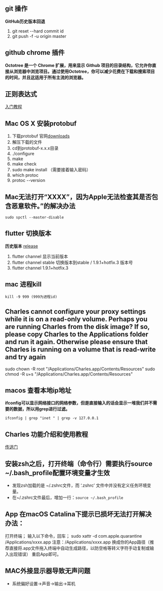 ## git 操作
**GitHub历史版本回退**
1. git reset --hard commit id
2. git push -f -u origin master

## github chrome 插件
**Octotree 是一个 Chrome 扩展，用来显示 Github 项目的目录结构，它允许你直接从浏览器中浏览项目。通过使用Octotree，你可以减少花费在下载和搜索项目的时间，并且这适用于所有主流的浏览器。**

## 正则表达式
[入门教程](https://deerchao.cn/tutorials/regex/regex-1.htm)

## Mac OS X 安装protobuf
1. 下载protobuf 官网[downloads](https://developers.google.com/protocol-buffers/docs/downloads)
2. 解压下载的文件
3. cd到protobuf-x.x.x目录
4. ./configure
5. make
6. make check
7. sudo make install （需要接着输入密码）
8. which protoc
9. protoc --version

## Mac无法打开“XXXX”，因为Apple无法检查其是否包含恶意软件。”的解决办法
```
sudo spctl --master-disable
```

## flutter 切换版本
**历史版本**
[release](https://flutter.dev/docs/development/tools/sdk/releases?tab=macos)
1. flutter channel 显示当前版本
2. flutter channel stable 切换版本到stable / 1.9.1+hotfix.3 版本号
3. flutter channel 1.9.1+hotfix.3 

## mac 进程kill 
```
kill -9 999 (999为进程id)
```

## Charles cannot configure your proxy settings while it is on a read-only volume. Perhaps you are running Charles from the disk image? If so, please copy Charles to the Applications folder and run it again. Otherwise please ensure that Charles is running on a volume that is read-write and try again
sudo chown -R root "/Applications/Charles.app/Contents/Resources"
sudo chmod -R u+s "/Applications/Charles.app/Contents/Resources"

## macos 查看本地ip地址
**ifconfig可以显示网络接口的网络参数，但是直接输入的话会显示一堆我们并不需要的数据，所以用grep进行过滤。**
```
ifconfig | grep "inet " | grep -v 127.0.0.1
```

## Charles 功能介绍和使用教程
[传送门](https://juejin.im/post/5b8350b96fb9a019d9246c4c)

## 安装zsh之后，打开终端（命令行）需要执行source ~/.bash_profile配置环境变量才生效
* 发现zsh加载的是 ~/.zshrc文件，而 ‘.zshrc’ 文件中并没有定义任务环境变量。
* 在~/.zshrc文件最后，增加一行：`source ~/.bash_profile`

## App 在macOS Catalina下提示已损坏无法打开解决办法：

打开终端；
输入以下命令，回车；
sudo xattr -d com.apple.quarantine /Applications/xxxx.app
注意：/Applications/xxxx.app 换成你的App路径（推荐直接将.app文件拖入终端中自动生成路径，以防空格等转义字符手动复制或输入出现错误）
重启App即可。

## MAC外接显示器导致无声问题
* 系统偏好设置->声音->输出->耳机